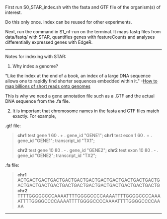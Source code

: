 First run S0_STAR_index.sh with the fasta and GTF file of the organism(s) of interest.

Do this only once. Index can be reused for other experiments.

Next, run the command in S1_nf-run on the terminal. It maps fastq files from data/fastq/ with STAR, quantifies genes with featureCounts and analyses differentially expressed genes with EdgeR.

--------------------------------------

Notes for indexing with STAR:

1. Why index a genome?

"Like the index at the end of a book, an index of a large DNA sequence allows one to rapidly find shorter sequences embedded within it." -[How to map billions of short reads onto genomes](10.1038/nbt0509-455)

This is why we need a gene annotation file such as a .GTF and the actual DNA sequence from the .fa file.


2. It is important that chromosome names in the fasta and GTF files match exactly. For example,

.gtf file:

>**chr1**  test  gene    1   60   .   +   .   gene_id "GENE1";
>**chr1**  test  exon    1   60   .   +   .   gene_id "GENE1"; transcript_id "TX1";
>
>**chr2**  test  gene    10  80   .   -   .   gene_id "GENE2";
>**chr2**  test  exon    10  80   .   -   .   gene_id "GENE2"; transcript_id "TX2";

.fa file:

>**chr1**
ACTGACTGACTGACTGACTGACTGACTGACTGACTGACTGACTGACTGACTGACTGACTGACTGACTGACTGACTGACTGACTGACTGACTGACTG
>**chr2**
TTTTGGGGCCCCAAAATTTTGGGGCCCCAAAATTTTGGGGCCCCAAAATTTTGGGGCCCCAAAATTTTGGGGCCCCAAAATTTTGGGGCCCCAAAA

---------------------------------------

